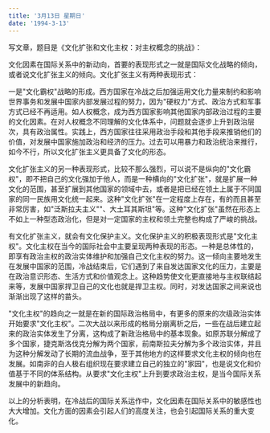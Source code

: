 ```yaml
---
title: '3月13日 星期日'
date: '1994-3-13'
---
```


写文章，题目是《文化扩张和文化主权：对主权概念的挑战》：

文化因素在国际关系中的新动向，首要的表现形式之一就是国际文化战略的倾向，或者说文化扩张主义的倾向。文化扩张主义有两种表现形式：

一是"文化霸权"战略的形成。西方国家在冷战之后加强运用文化力量来制约和影响世界事务和发展中国家内部发展过程的努力，因为"硬权力"方式、政治方式和军事方式已经不再适用。如人权概念，成为西方国家影响其他国家内部政治过程的主要的文化因素。在对人权概念不同理解的文化体系中，问题就会逐步上升到政治层次，具有政治属性。实践上，西方国家往往采用政治手段和其他手段来推销他们的价值，对发展中国家施加政治和经济的压力。过去可以用暴力和政治统治来推行，如今不行，所以文化扩张主义更具备了文化的形态。

文化扩张主义的另一种表现形式，比较不那么强烈，可以说不是纵向的"文化霸权"，即不把自己的文化强加于他人，而是一种横向的"文化扩张"，就是扩展一种文化的范围，甚至扩展到其他国家的领域中去，或者是把已经在领土上属于不同国家的同一民族用文化统一起来。这种"文化扩张"在一定程度上存在，有的而且甚至非常厉害，如"泛斯拉夫主义""、大土耳其斯坦"等。这种"文化扩张"虽然在形态上不如上一种型态政治化，但是对一定国家的主权和领土完整也构成了严峻的挑战。

有文化扩张主义，就会有文化保护主义。文化保护主义的积极表现形式是"文化主权"。文化主权在当今的国际社会中主要呈现两种表现的形态。一种是总体性的，即享有政治主权的政治实体维护和加强自己文化主权的努力。这一倾向主要地发生在发展中国家的范围，冷战结束后，它们遇到了来自发达国家文化的压力，主要是在政治意识形态、生活方式和价值观念上。这种趋势使文化更直接地与主权联结起来等，发展中国家捍卫自己的文化也就是捍卫主权。同时，对发达国家之间来说也渐渐出现了这样的苗头。

"文化主权"的趋向之一就是在新的国际政治格局中，有更多的原来的次级政治实体开始要求"文化主权"。二次大战以来形成的格局分崩离析之后，一些在战后建立起来的政治实体发生了分离，这构成了新政治格局中的基本现象。如原苏联分解成了多个国家，捷克斯洛伐克分解为两个国家，前南斯拉夫分解为多个政治实体，并且为这种分解发动了长期的流血战争，至于其他地方的这样要求文化主权的倾向也在发展。如南非的白人极右组织现在要求建立自己的独立的"家园"，也是说文化和价值基于不同的体系结构。从要求"文化主权"上升到要求政治主权，是当今国际关系发展中的新趋向。

以上的分析表明，在冷战后的国际关系运作中，文化因素在国际关系中的敏感性也大大增加。文化方面的因素会引起人们的高度关注，也会引起国际关系的重大变化。

